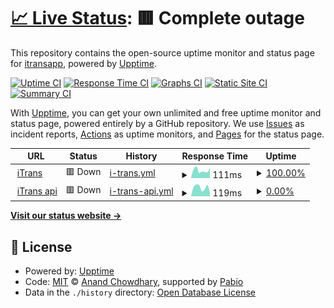 # [📈 Live Status](https://status.itrans.app): <!--live status--> **🟥 Complete outage**

This repository contains the open-source uptime monitor and status page for [itransapp](https://itrans.app), powered by [Upptime](https://github.com/upptime/upptime).

[![Uptime CI](https://github.com/itransapp/status/workflows/Uptime%20CI/badge.svg)](https://github.com/itransapp/status/actions?query=workflow%3A%22Uptime+CI%22)
[![Response Time CI](https://github.com/itransapp/status/workflows/Response%20Time%20CI/badge.svg)](https://github.com/itransapp/status/actions?query=workflow%3A%22Response+Time+CI%22)
[![Graphs CI](https://github.com/itransapp/status/workflows/Graphs%20CI/badge.svg)](https://github.com/itransapp/status/actions?query=workflow%3A%22Graphs+CI%22)
[![Static Site CI](https://github.com/itransapp/status/workflows/Static%20Site%20CI/badge.svg)](https://github.com/itransapp/status/actions?query=workflow%3A%22Static+Site+CI%22)
[![Summary CI](https://github.com/itransapp/status/workflows/Summary%20CI/badge.svg)](https://github.com/itransapp/status/actions?query=workflow%3A%22Summary+CI%22)

With [Upptime](https://upptime.js.org), you can get your own unlimited and free uptime monitor and status page, powered entirely by a GitHub repository. We use [Issues](https://github.com/itransapp/status/issues) as incident reports, [Actions](https://github.com/itransapp/status/actions) as uptime monitors, and [Pages](https://status.itrans.app) for the status page.

<!--start: status pages-->
<!-- This summary is generated by Upptime (https://github.com/upptime/upptime) -->
<!-- Do not edit this manually, your changes will be overwritten -->
<!-- prettier-ignore -->
| URL | Status | History | Response Time | Uptime |
| --- | ------ | ------- | ------------- | ------ |
| <img alt="" src="https://icons.duckduckgo.com/ip3/itrans.app.ico" height="13"> [iTrans](https://itrans.app) | 🟥 Down | [i-trans.yml](https://github.com/itransapp/status/commits/HEAD/history/i-trans.yml) | <details><summary><img alt="Response time graph" src="./graphs/i-trans/response-time-week.png" height="20"> 111ms</summary><br><a href="https://status.itrans.app/history/i-trans"><img alt="Response time 146" src="https://img.shields.io/endpoint?url=https%3A%2F%2Fraw.githubusercontent.com%2Fitransapp%2Fstatus%2FHEAD%2Fapi%2Fi-trans%2Fresponse-time.json"></a><br><a href="https://status.itrans.app/history/i-trans"><img alt="24-hour response time 151" src="https://img.shields.io/endpoint?url=https%3A%2F%2Fraw.githubusercontent.com%2Fitransapp%2Fstatus%2FHEAD%2Fapi%2Fi-trans%2Fresponse-time-day.json"></a><br><a href="https://status.itrans.app/history/i-trans"><img alt="7-day response time 111" src="https://img.shields.io/endpoint?url=https%3A%2F%2Fraw.githubusercontent.com%2Fitransapp%2Fstatus%2FHEAD%2Fapi%2Fi-trans%2Fresponse-time-week.json"></a><br><a href="https://status.itrans.app/history/i-trans"><img alt="30-day response time 122" src="https://img.shields.io/endpoint?url=https%3A%2F%2Fraw.githubusercontent.com%2Fitransapp%2Fstatus%2FHEAD%2Fapi%2Fi-trans%2Fresponse-time-month.json"></a><br><a href="https://status.itrans.app/history/i-trans"><img alt="1-year response time 146" src="https://img.shields.io/endpoint?url=https%3A%2F%2Fraw.githubusercontent.com%2Fitransapp%2Fstatus%2FHEAD%2Fapi%2Fi-trans%2Fresponse-time-year.json"></a></details> | <details><summary><a href="https://status.itrans.app/history/i-trans">100.00%</a></summary><a href="https://status.itrans.app/history/i-trans"><img alt="All-time uptime 98.63%" src="https://img.shields.io/endpoint?url=https%3A%2F%2Fraw.githubusercontent.com%2Fitransapp%2Fstatus%2FHEAD%2Fapi%2Fi-trans%2Fuptime.json"></a><br><a href="https://status.itrans.app/history/i-trans"><img alt="24-hour uptime 100.00%" src="https://img.shields.io/endpoint?url=https%3A%2F%2Fraw.githubusercontent.com%2Fitransapp%2Fstatus%2FHEAD%2Fapi%2Fi-trans%2Fuptime-day.json"></a><br><a href="https://status.itrans.app/history/i-trans"><img alt="7-day uptime 100.00%" src="https://img.shields.io/endpoint?url=https%3A%2F%2Fraw.githubusercontent.com%2Fitransapp%2Fstatus%2FHEAD%2Fapi%2Fi-trans%2Fuptime-week.json"></a><br><a href="https://status.itrans.app/history/i-trans"><img alt="30-day uptime 100.00%" src="https://img.shields.io/endpoint?url=https%3A%2F%2Fraw.githubusercontent.com%2Fitransapp%2Fstatus%2FHEAD%2Fapi%2Fi-trans%2Fuptime-month.json"></a><br><a href="https://status.itrans.app/history/i-trans"><img alt="1-year uptime 98.63%" src="https://img.shields.io/endpoint?url=https%3A%2F%2Fraw.githubusercontent.com%2Fitransapp%2Fstatus%2FHEAD%2Fapi%2Fi-trans%2Fuptime-year.json"></a></details>
| <img alt="" src="https://icons.duckduckgo.com/ip3/agent.itrans.app.ico" height="13"> [iTrans api](https://agent.itrans.app) | 🟥 Down | [i-trans-api.yml](https://github.com/itransapp/status/commits/HEAD/history/i-trans-api.yml) | <details><summary><img alt="Response time graph" src="./graphs/i-trans-api/response-time-week.png" height="20"> 119ms</summary><br><a href="https://status.itrans.app/history/i-trans-api"><img alt="Response time 112" src="https://img.shields.io/endpoint?url=https%3A%2F%2Fraw.githubusercontent.com%2Fitransapp%2Fstatus%2FHEAD%2Fapi%2Fi-trans-api%2Fresponse-time.json"></a><br><a href="https://status.itrans.app/history/i-trans-api"><img alt="24-hour response time 50" src="https://img.shields.io/endpoint?url=https%3A%2F%2Fraw.githubusercontent.com%2Fitransapp%2Fstatus%2FHEAD%2Fapi%2Fi-trans-api%2Fresponse-time-day.json"></a><br><a href="https://status.itrans.app/history/i-trans-api"><img alt="7-day response time 119" src="https://img.shields.io/endpoint?url=https%3A%2F%2Fraw.githubusercontent.com%2Fitransapp%2Fstatus%2FHEAD%2Fapi%2Fi-trans-api%2Fresponse-time-week.json"></a><br><a href="https://status.itrans.app/history/i-trans-api"><img alt="30-day response time 123" src="https://img.shields.io/endpoint?url=https%3A%2F%2Fraw.githubusercontent.com%2Fitransapp%2Fstatus%2FHEAD%2Fapi%2Fi-trans-api%2Fresponse-time-month.json"></a><br><a href="https://status.itrans.app/history/i-trans-api"><img alt="1-year response time 112" src="https://img.shields.io/endpoint?url=https%3A%2F%2Fraw.githubusercontent.com%2Fitransapp%2Fstatus%2FHEAD%2Fapi%2Fi-trans-api%2Fresponse-time-year.json"></a></details> | <details><summary><a href="https://status.itrans.app/history/i-trans-api">0.00%</a></summary><a href="https://status.itrans.app/history/i-trans-api"><img alt="All-time uptime 0.00%" src="https://img.shields.io/endpoint?url=https%3A%2F%2Fraw.githubusercontent.com%2Fitransapp%2Fstatus%2FHEAD%2Fapi%2Fi-trans-api%2Fuptime.json"></a><br><a href="https://status.itrans.app/history/i-trans-api"><img alt="24-hour uptime 0.00%" src="https://img.shields.io/endpoint?url=https%3A%2F%2Fraw.githubusercontent.com%2Fitransapp%2Fstatus%2FHEAD%2Fapi%2Fi-trans-api%2Fuptime-day.json"></a><br><a href="https://status.itrans.app/history/i-trans-api"><img alt="7-day uptime 0.00%" src="https://img.shields.io/endpoint?url=https%3A%2F%2Fraw.githubusercontent.com%2Fitransapp%2Fstatus%2FHEAD%2Fapi%2Fi-trans-api%2Fuptime-week.json"></a><br><a href="https://status.itrans.app/history/i-trans-api"><img alt="30-day uptime 1.38%" src="https://img.shields.io/endpoint?url=https%3A%2F%2Fraw.githubusercontent.com%2Fitransapp%2Fstatus%2FHEAD%2Fapi%2Fi-trans-api%2Fuptime-month.json"></a><br><a href="https://status.itrans.app/history/i-trans-api"><img alt="1-year uptime 0.00%" src="https://img.shields.io/endpoint?url=https%3A%2F%2Fraw.githubusercontent.com%2Fitransapp%2Fstatus%2FHEAD%2Fapi%2Fi-trans-api%2Fuptime-year.json"></a></details>

<!--end: status pages-->

[**Visit our status website →**](https://status.itrans.app)

## 📄 License

- Powered by: [Upptime](https://github.com/upptime/upptime)
- Code: [MIT](./LICENSE) © [Anand Chowdhary](https://anandchowdhary.com), supported by [Pabio](https://pabio.com)
- Data in the `./history` directory: [Open Database License](https://opendatacommons.org/licenses/odbl/1-0/)
